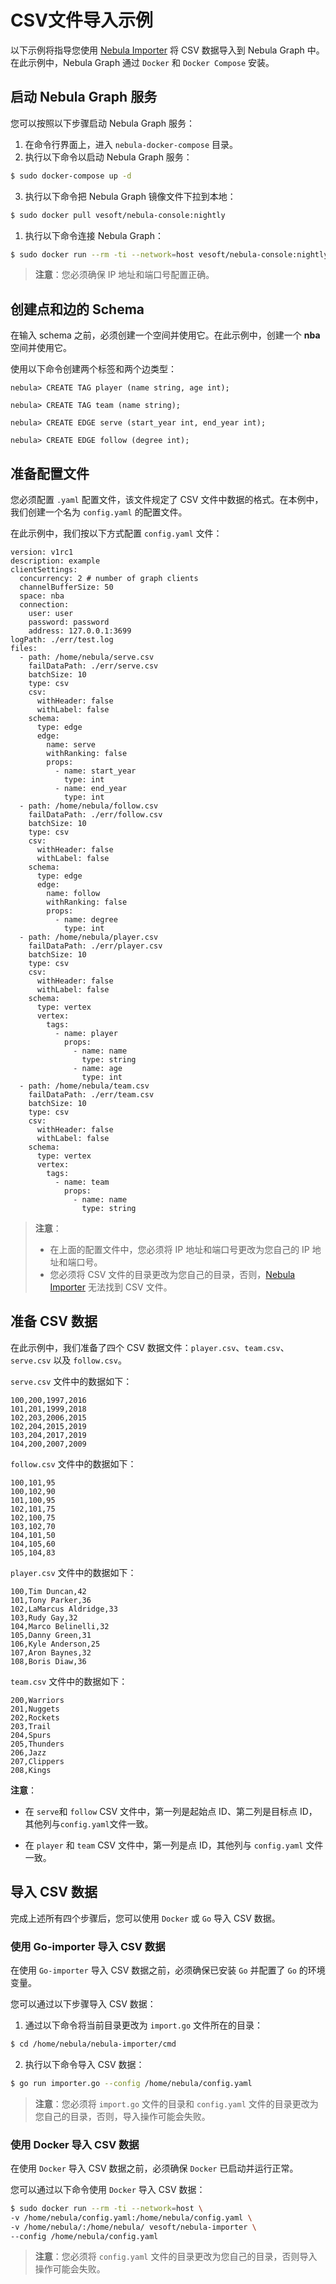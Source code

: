 # CSV文件导入示例

以下示例将指导您使用 [Nebula Importer](https://github.com/vesoft-inc/nebula-importer) 将 CSV 数据导入到 Nebula Graph 中。在此示例中，Nebula Graph 通过 `Docker` 和 `Docker Compose` 安装。

## 启动 Nebula Graph 服务

您可以按照以下步骤启动 Nebula Graph 服务：

1. 在命令行界面上，进入 `nebula-docker-compose` 目录。
2. 执行以下命令以启动 Nebula Graph 服务：

```bash
$ sudo docker-compose up -d
```

3. 执行以下命令把 Nebula Graph 镜像文件下拉到本地：

```bash
$ sudo docker pull vesoft/nebula-console:nightly
```

1. 执行以下命令连接 Nebula Graph：

```bash
$ sudo docker run --rm -ti --network=host vesoft/nebula-console:nightly --addr=127.0.0.1 --port=3699
```

> **注意**：您必须确保 IP 地址和端口号配置正确。

## 创建点和边的 Schema

在输入 schema 之前，必须创建一个空间并使用它。在此示例中，创建一个 **nba** 空间并使用它。

使用以下命令创建两个标签和两个边类型：

```ngql
nebula> CREATE TAG player (name string, age int);

nebula> CREATE TAG team (name string);

nebula> CREATE EDGE serve (start_year int, end_year int);

nebula> CREATE EDGE follow (degree int);
```

## 准备配置文件

您必须配置 `.yaml` 配置文件，该文件规定了 CSV 文件中数据的格式。在本例中，我们创建一个名为 `config.yaml` 的配置文件。

在此示例中，我们按以下方式配置 `config.yaml` 文件：

```ngql
version: v1rc1
description: example
clientSettings:
  concurrency: 2 # number of graph clients
  channelBufferSize: 50
  space: nba
  connection:
    user: user
    password: password
    address: 127.0.0.1:3699
logPath: ./err/test.log
files:
  - path: /home/nebula/serve.csv
    failDataPath: ./err/serve.csv
    batchSize: 10
    type: csv
    csv:
      withHeader: false
      withLabel: false
    schema:
      type: edge
      edge:
        name: serve
        withRanking: false
        props:
          - name: start_year
            type: int
          - name: end_year
            type: int
  - path: /home/nebula/follow.csv
    failDataPath: ./err/follow.csv
    batchSize: 10
    type: csv
    csv:
      withHeader: false
      withLabel: false
    schema:
      type: edge
      edge:
        name: follow
        withRanking: false
        props:
          - name: degree
            type: int
  - path: /home/nebula/player.csv
    failDataPath: ./err/player.csv
    batchSize: 10
    type: csv
    csv:
      withHeader: false
      withLabel: false
    schema:
      type: vertex
      vertex:
        tags:
          - name: player
            props:
              - name: name
                type: string
              - name: age
                type: int
  - path: /home/nebula/team.csv
    failDataPath: ./err/team.csv
    batchSize: 10
    type: csv
    csv:
      withHeader: false
      withLabel: false
    schema:
      type: vertex
      vertex:
        tags:
          - name: team
            props:
              - name: name
                type: string

```

> **注意**：
>
>* 在上面的配置文件中，您必须将 IP 地址和端口号更改为您自己的 IP 地址和端口号。
>* 您必须将 CSV 文件的目录更改为您自己的目录，否则，[Nebula Importer](https://github.com/vesoft-inc/nebula-importer) 无法找到 CSV 文件。

## 准备 CSV 数据

在此示例中，我们准备了四个 CSV 数据文件：`player.csv`、`team.csv`、`serve.csv` 以及 `follow.csv`。

`serve.csv` 文件中的数据如下：

```csv
100,200,1997,2016
101,201,1999,2018
102,203,2006,2015
102,204,2015,2019
103,204,2017,2019
104,200,2007,2009
```

`follow.csv` 文件中的数据如下：

```csv
100,101,95
100,102,90
101,100,95
102,101,75
102,100,75
103,102,70
104,101,50
104,105,60
105,104,83
```

`player.csv` 文件中的数据如下：

```csv
100,Tim Duncan,42
101,Tony Parker,36
102,LaMarcus Aldridge,33
103,Rudy Gay,32
104,Marco Belinelli,32
105,Danny Green,31
106,Kyle Anderson,25
107,Aron Baynes,32
108,Boris Diaw,36
```

`team.csv` 文件中的数据如下：

```csv
200,Warriors
201,Nuggets
202,Rockets
203,Trail
204,Spurs
205,Thunders
206,Jazz
207,Clippers
208,Kings
```

**注意**：

* 在 `serve`和 `follow` CSV 文件中，第一列是起始点 ID、第二列是目标点 ID，其他列与`config.yaml`文件一致。

* 在 `player` 和 `team` CSV 文件中，第一列是点 ID，其他列与 `config.yaml` 文件一致。

## 导入 CSV 数据

完成上述所有四个步骤后，您可以使用 `Docker` 或 `Go` 导入 CSV 数据。

### 使用 Go-importer 导入 CSV 数据

在使用 `Go-importer` 导入 CSV 数据之前，必须确保已安装 `Go` 并配置了 `Go` 的环境变量。

您可以通过以下步骤导入 CSV 数据：

1. 通过以下命令将当前目录更改为 `import.go` 文件所在的目录：

```bash
$ cd /home/nebula/nebula-importer/cmd
```

2. 执行以下命令导入 CSV 数据：

```bash
$ go run importer.go --config /home/nebula/config.yaml
```

> **注意**：您必须将 `import.go` 文件的目录和 `config.yaml` 文件的目录更改为您自己的目录，否则，导入操作可能会失败。

### 使用 Docker 导入 CSV 数据

在使用 `Docker` 导入 CSV 数据之前，必须确保 `Docker` 已启动并运行正常。

您可以通过以下命令使用 `Docker` 导入 CSV 数据：

```bash
$ sudo docker run --rm -ti --network=host \
-v /home/nebula/config.yaml:/home/nebula/config.yaml \
-v /home/nebula/:/home/nebula/ vesoft/nebula-importer \
--config /home/nebula/config.yaml
```

> **注意**：您必须将 `config.yaml` 文件的目录更改为您自己的目录，否则导入操作可能会失败。
